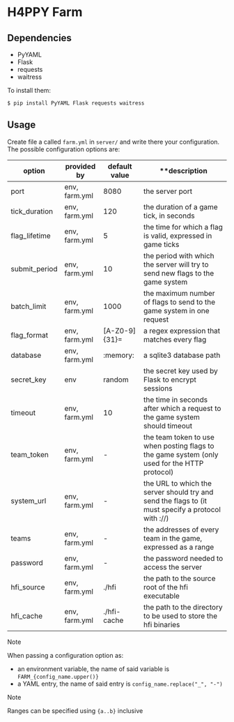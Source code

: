 # H4PPY Farm

## Dependencies

- PyYAML
- Flask
- requests
- waitress

To install them:

```bash
$ pip install PyYAML Flask requests waitress
```

## Usage

Create file a called `farm.yml` in `server/` and write there your configuration.  
The possible configuration options are:

| **option**    | **provided by** | **default value** | **description                                                                                      |
|---------------|-----------------|-------------------|----------------------------------------------------------------------------------------------------|
| port          | env, farm.yml   | 8080              | the server port                                                                                    |
| tick_duration | env, farm.yml   | 120               | the duration of a game tick, in seconds                                                            |
| flag_lifetime | env, farm.yml   | 5                 | the time for which a flag is valid, expressed in game ticks                                        |
| submit_period | env, farm.yml   | 10                | the period with which the server will try to send new flags to the game system                     |
| batch_limit   | env, farm.yml   | 1000              | the maximum number of flags to send to the game system in one request                              |
| flag_format   | env, farm.yml   | [A-Z0-9]{31}=     | a regex expression that matches every flag                                                         |
| database      | env, farm.yml   | :memory:          | a sqlite3 database path                                                                            |
| secret_key    | env             | random            | the secret key used by Flask to encrypt sessions                                                   |
| timeout       | env, farm.yml   | 10                | the time in seconds after which a request to the game system should timeout                        |
| team_token    | env, farm.yml   | -                 | the team token to use when posting flags to the game system (only used for the HTTP protocol)      |
| system_url    | env, farm.yml   | -                 | the URL to which the server should try and send the flags to (it must specify a protocol with ://) |
| teams         | env, farm.yml   | -                 | the addresses of every team in the game, expressed as a range                                      |
| password      | env, farm.yml   | -                 | the password needed to access the server                                                           |
| hfi_source    | env, farm.yml   | ./hfi             | the path to the source root of the hfi executable                                                  |
| hfi_cache     | env, farm.yml   | ./hfi-cache       | the path to the directory to be used to store the hfi binaries                                     |

> [!NOTE]
> When passing a configuration option as:
> - an environment variable, the name of said variable is `FARM_{config_name.upper()}`  
> - a YAML entry, the name of said entry is `config_name.replace("_", "-")`

> [!NOTE]
> Ranges can be specified using `{a..b}` inclusive
